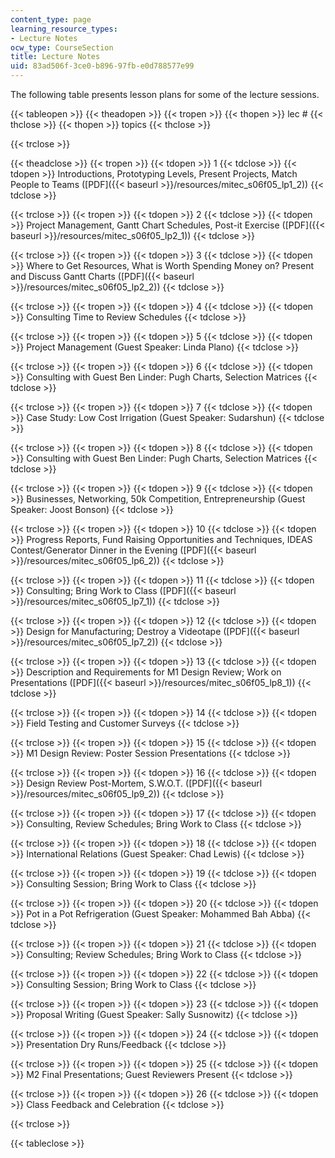 ```yaml
---
content_type: page
learning_resource_types:
- Lecture Notes
ocw_type: CourseSection
title: Lecture Notes
uid: 83ad506f-3ce0-b896-97fb-e0d788577e99
---
```


The following table presents lesson plans for some of the lecture sessions.

{{< tableopen >}}
{{< theadopen >}}
{{< tropen >}}
{{< thopen >}}
lec #
{{< thclose >}}
{{< thopen >}}
topics
{{< thclose >}}

{{< trclose >}}

{{< theadclose >}}
{{< tropen >}}
{{< tdopen >}}
1
{{< tdclose >}}
{{< tdopen >}}
Introductions, Prototyping Levels, Present Projects, Match People to Teams ([PDF]({{< baseurl >}}/resources/mitec_s06f05_lp1_2))
{{< tdclose >}}

{{< trclose >}}
{{< tropen >}}
{{< tdopen >}}
2
{{< tdclose >}}
{{< tdopen >}}
Project Management, Gantt Chart Schedules, Post-it Exercise ([PDF]({{< baseurl >}}/resources/mitec_s06f05_lp2_1))
{{< tdclose >}}

{{< trclose >}}
{{< tropen >}}
{{< tdopen >}}
3
{{< tdclose >}}
{{< tdopen >}}
Where to Get Resources, What is Worth Spending Money on? Present and Discuss Gantt Charts ([PDF]({{< baseurl >}}/resources/mitec_s06f05_lp2_2))
{{< tdclose >}}

{{< trclose >}}
{{< tropen >}}
{{< tdopen >}}
4
{{< tdclose >}}
{{< tdopen >}}
Consulting Time to Review Schedules
{{< tdclose >}}

{{< trclose >}}
{{< tropen >}}
{{< tdopen >}}
5
{{< tdclose >}}
{{< tdopen >}}
Project Management (Guest Speaker: Linda Plano)
{{< tdclose >}}

{{< trclose >}}
{{< tropen >}}
{{< tdopen >}}
6
{{< tdclose >}}
{{< tdopen >}}
Consulting with Guest Ben Linder: Pugh Charts, Selection Matrices
{{< tdclose >}}

{{< trclose >}}
{{< tropen >}}
{{< tdopen >}}
7
{{< tdclose >}}
{{< tdopen >}}
Case Study: Low Cost Irrigation (Guest Speaker: Sudarshun)
{{< tdclose >}}

{{< trclose >}}
{{< tropen >}}
{{< tdopen >}}
8
{{< tdclose >}}
{{< tdopen >}}
Consulting with Guest Ben Linder: Pugh Charts, Selection Matrices
{{< tdclose >}}

{{< trclose >}}
{{< tropen >}}
{{< tdopen >}}
9
{{< tdclose >}}
{{< tdopen >}}
Businesses, Networking, 50k Competition, Entrepreneurship (Guest Speaker: Joost Bonson)
{{< tdclose >}}

{{< trclose >}}
{{< tropen >}}
{{< tdopen >}}
10
{{< tdclose >}}
{{< tdopen >}}
Progress Reports, Fund Raising Opportunities and Techniques, IDEAS Contest/Generator Dinner in the Evening ([PDF]({{< baseurl >}}/resources/mitec_s06f05_lp6_2))
{{< tdclose >}}

{{< trclose >}}
{{< tropen >}}
{{< tdopen >}}
11
{{< tdclose >}}
{{< tdopen >}}
Consulting; Bring Work to Class ([PDF]({{< baseurl >}}/resources/mitec_s06f05_lp7_1))
{{< tdclose >}}

{{< trclose >}}
{{< tropen >}}
{{< tdopen >}}
12
{{< tdclose >}}
{{< tdopen >}}
Design for Manufacturing; Destroy a Videotape ([PDF]({{< baseurl >}}/resources/mitec_s06f05_lp7_2))
{{< tdclose >}}

{{< trclose >}}
{{< tropen >}}
{{< tdopen >}}
13
{{< tdclose >}}
{{< tdopen >}}
Description and Requirements for M1 Design Review; Work on Presentations ([PDF]({{< baseurl >}}/resources/mitec_s06f05_lp8_1))
{{< tdclose >}}

{{< trclose >}}
{{< tropen >}}
{{< tdopen >}}
14
{{< tdclose >}}
{{< tdopen >}}
Field Testing and Customer Surveys
{{< tdclose >}}

{{< trclose >}}
{{< tropen >}}
{{< tdopen >}}
15
{{< tdclose >}}
{{< tdopen >}}
M1 Design Review: Poster Session Presentations
{{< tdclose >}}

{{< trclose >}}
{{< tropen >}}
{{< tdopen >}}
16
{{< tdclose >}}
{{< tdopen >}}
Design Review Post-Mortem, S.W.O.T. ([PDF]({{< baseurl >}}/resources/mitec_s06f05_lp9_2))
{{< tdclose >}}

{{< trclose >}}
{{< tropen >}}
{{< tdopen >}}
17
{{< tdclose >}}
{{< tdopen >}}
Consulting, Review Schedules; Bring Work to Class
{{< tdclose >}}

{{< trclose >}}
{{< tropen >}}
{{< tdopen >}}
18
{{< tdclose >}}
{{< tdopen >}}
International Relations (Guest Speaker: Chad Lewis)
{{< tdclose >}}

{{< trclose >}}
{{< tropen >}}
{{< tdopen >}}
19
{{< tdclose >}}
{{< tdopen >}}
Consulting Session; Bring Work to Class
{{< tdclose >}}

{{< trclose >}}
{{< tropen >}}
{{< tdopen >}}
20
{{< tdclose >}}
{{< tdopen >}}
Pot in a Pot Refrigeration (Guest Speaker: Mohammed Bah Abba)
{{< tdclose >}}

{{< trclose >}}
{{< tropen >}}
{{< tdopen >}}
21
{{< tdclose >}}
{{< tdopen >}}
Consulting; Review Schedules; Bring Work to Class
{{< tdclose >}}

{{< trclose >}}
{{< tropen >}}
{{< tdopen >}}
22
{{< tdclose >}}
{{< tdopen >}}
Consulting Session; Bring Work to Class
{{< tdclose >}}

{{< trclose >}}
{{< tropen >}}
{{< tdopen >}}
23
{{< tdclose >}}
{{< tdopen >}}
Proposal Writing (Guest Speaker: Sally Susnowitz)
{{< tdclose >}}

{{< trclose >}}
{{< tropen >}}
{{< tdopen >}}
24
{{< tdclose >}}
{{< tdopen >}}
Presentation Dry Runs/Feedback
{{< tdclose >}}

{{< trclose >}}
{{< tropen >}}
{{< tdopen >}}
25
{{< tdclose >}}
{{< tdopen >}}
M2 Final Presentations; Guest Reviewers Present
{{< tdclose >}}

{{< trclose >}}
{{< tropen >}}
{{< tdopen >}}
26
{{< tdclose >}}
{{< tdopen >}}
Class Feedback and Celebration
{{< tdclose >}}

{{< trclose >}}

{{< tableclose >}}